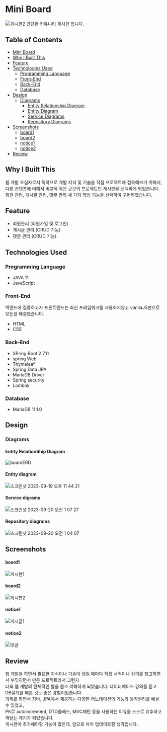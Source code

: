 # Mini Board
![게시판2](https://github.com/spew11/Board/assets/95565246/79d2f177-c8b7-4a15-8982-f5b4667a212e)
간단한 커뮤니티 게시판 입니다.

## Table of Contents
- [Mini Board](#mini-board)
- [Why I Built This](#why-i-built-this)
- [Feature](#feature)
- [Technologies Used](#technologies-used)
  - [Programming Language](#programming-language)
  - [Front-End](#front-end)
  - [Back-End](#back-end)
  - [Database](#database)
- [Design](#design)
  - [Diagrams](#diagrams)
    - [Entity Relationship Diagram](#entity-relationship-diagram)
    - [Entity Diagram](#entity-diagram)
    - [Service Diagrams](#service-diagrams)
    - [Repository Diagrams](#repository-diagrams)
- [Screenshots](#screenshots)
  - [board1](#board1)
  - [board2](#board2)
  - [notice1](#notice1)
  - [notice2](#notice2)
- [Review](#review)

## Why I Built This
웹 개발 초심자로서 독학으로 개발 지식 및 기술을 직접 프로젝트에 접목해보기 위해서,  
다른 컨텐츠에 비해서 비교적 작은 규모의 프로젝트인 게시판을 선택하게 되었습니다.  
회원 관리, 게시글 관리, 댓글 관리 세 가지 핵심 기능을 선택하여 구현하였습니다.

## Feature
- 회원관리 (회원가입 및 로그인)
- 게시글 관리 (CRUD 기능)
- 댓글 관리 (CRUD 기능)

## Technologies Used
### Programming Language
- JAVA 11
- JavaScript
### Front-End
백엔드에 집중하고자 프론트엔드는 최신 프레임워크를 사용하지않고 vanilaJS만으로 모든걸 해결였습니다.  
- HTML
- CSS
### Back-End
- SPring Boot 2.7.11
- spring Web
- Thymeleaf
- Spring Data JPA
- MariaDB Driver
- Spring security
- Lombok
### Database
- MariaDB 11.1.0
## Design
### Diagrams
#### Entity RelationShip Diagram
![boardERD](https://github.com/spew11/Board/assets/95565246/ec1dd78e-9dde-409e-8776-4710c910ef03)
#### Entity diagram
![스크린샷 2023-09-19 오후 11 44 21](https://github.com/spew11/Board/assets/95565246/eb76b7a1-ad2a-4789-bbc5-ed8f41c3aae2)
#### Service digrams
![스크린샷 2023-09-20 오전 1 07 27](https://github.com/spew11/Board/assets/95565246/1a088e75-e8b4-45e0-a212-c49207dd44c9)
#### Repository diagrams
![스크린샷 2023-09-20 오전 1 04 07](https://github.com/spew11/Board/assets/95565246/968c89db-b3a1-42c3-a40a-d805756812c5)
## Screenshots
#### board1
![게시판1](https://github.com/spew11/Board/assets/95565246/246b7248-1703-4661-9e50-7de29c52a469)
#### board2
![게시판2](https://github.com/spew11/Board/assets/95565246/216abe1c-9e4e-4d68-8de4-2b149382e4b1)
#### notice1
![게시글1](https://github.com/spew11/Board/assets/95565246/d60eb445-ca12-46fd-8dab-486e18d50fa5)
#### notice2
![댓글](https://github.com/spew11/Board/assets/95565246/d1299eb7-780a-4e0d-bc27-a0c74dc94a48)

## Review
웹 개발을 하면서 필요한 지식이나 기술이 생길 때마다 직접 서적이나 강의를 참고하면서 부딪히면서 만든 프로젝트라서 그런지   
더욱 웹 개발의 전체적인 틀을 몸소 이해하게 되었습니다. 데이터베이스 강의를 듣고 DB설계를 해본 것도 좋은 경험이었습니다.  
과제를 하면서 자바, JPA에서 제공하는 다양한 어노테이션의 기능과 동작원리를 배울 수 있었고,  
PK로 autoincrement, DTO클래스, MVC패턴 등을 사용하는 이유를 스스로 유추하고 깨닫는 계기가 되었습니다.  
게시판에 추가해야할 기능이 많은데, 앞으로 차차 업데이트할 생각입니다.
